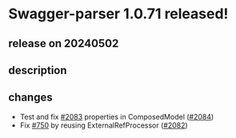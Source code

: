 # Swagger-parser 1.0.71 released!

## release on 20240502

## description

## changes

* Test and fix <a class="issue-link js-issue-link" data-error-text="Failed to load title" data-id="2267728077" data-permission-text="Title is private" data-url="https://github.com/swagger-api/swagger-parser/issues/2083" data-hovercard-type="issue" data-hovercard-url="/swagger-api/swagger-parser/issues/2083/hovercard" href="https://github.com/swagger-api/swagger-parser/issues/2083">#2083</a> properties in ComposedModel (<a class="issue-link js-issue-link" data-error-text="Failed to load title" data-id="2267728839" data-permission-text="Title is private" data-url="https://github.com/swagger-api/swagger-parser/issues/2084" data-hovercard-type="pull_request" data-hovercard-url="/swagger-api/swagger-parser/pull/2084/hovercard" href="https://github.com/swagger-api/swagger-parser/pull/2084">#2084</a>)
* Fix <a class="issue-link js-issue-link" data-error-text="Failed to load title" data-id="338482403" data-permission-text="Title is private" data-url="https://github.com/swagger-api/swagger-parser/issues/750" data-hovercard-type="issue" data-hovercard-url="/swagger-api/swagger-parser/issues/750/hovercard" href="https://github.com/swagger-api/swagger-parser/issues/750">#750</a> by reusing ExternalRefProcessor (<a class="issue-link js-issue-link" data-error-text="Failed to load title" data-id="2267552360" data-permission-text="Title is private" data-url="https://github.com/swagger-api/swagger-parser/issues/2082" data-hovercard-type="pull_request" data-hovercard-url="/swagger-api/swagger-parser/pull/2082/hovercard" href="https://github.com/swagger-api/swagger-parser/pull/2082">#2082</a>)

